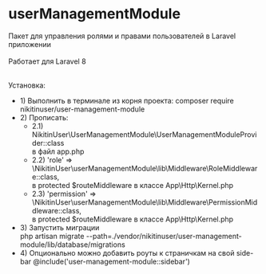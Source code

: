 # userManagementModule
Пакет для управления ролями и правами пользователей в Laravel приложении <br><br>
Работает для Laravel 8<br><br>

Установка:<br>

<ul>
<li>1) Выполнить в терминале из корня проекта: composer require nikitinuser/user-management-module</li>

<li> 2) Прописать:
    <ul>
        <li>
            2.1) NikitinUser\UserManagementModule\UserManagementModuleProvider::class<br>
            в файл app.php
        </li>
        <li>
            2.2) 'role' => \NikitinUser\userManagementModule\lib\Middleware\RoleMiddleware::class,<br>
            в protected $routeMiddleware в классе App\Http\Kernel.php
        </li>
        <li>
            2.3) 'permission' => \NikitinUser\userManagementModule\lib\Middleware\PermissionMiddleware::class,<br>
            в protected $routeMiddleware в классе App\Http\Kernel.php
        </li>
    </ul>
</li>

<li>
    3) Запустить миграции<br>
    php artisan migrate --path=./vendor/nikitinuser/user-management-module/lib/database/migrations
</li>

<li>
    4) Опционально можно добавить роуты к страничкам на свой side-bar @include('user-management-module::sidebar')
</li>
</ul>
